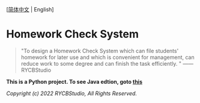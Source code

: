 \[[简体中文][README.md] |
English]
# Homework Check System
> "To design a Homework Check System which can file students' homework for later use and which is convenient for management, can reduce work to some degree and can finish the task efficiently. "  —— RYCBStudio

**This is a Python project. To see Java edtion, goto [this][this]**

*Copyright (c) 2022 RYCBStudio, All Rights Reserved.*

[this]:https://github.com/RYCBStudio/HCS
[README.md]:https://github.com/QYF-RYCBStudio/HCS
